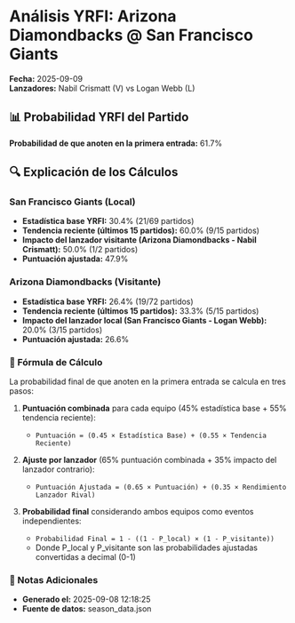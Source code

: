 # Análisis YRFI: Arizona Diamondbacks @ San Francisco Giants

**Fecha:** 2025-09-09  
**Lanzadores:** Nabil Crismatt (V) vs Logan Webb (L)

## 📊 Probabilidad YRFI del Partido

**Probabilidad de que anoten en la primera entrada:** 61.7%

## 🔍 Explicación de los Cálculos

### San Francisco Giants (Local)
- **Estadística base YRFI:** 30.4% (21/69 partidos)
- **Tendencia reciente (últimos 15 partidos):** 60.0% (9/15 partidos)
- **Impacto del lanzador visitante (Arizona Diamondbacks - Nabil Crismatt):** 50.0% (1/2 partidos)
- **Puntuación ajustada:** 47.9%

### Arizona Diamondbacks (Visitante)
- **Estadística base YRFI:** 26.4% (19/72 partidos)
- **Tendencia reciente (últimos 15 partidos):** 33.3% (5/15 partidos)
- **Impacto del lanzador local (San Francisco Giants - Logan Webb):** 20.0% (3/15 partidos)
- **Puntuación ajustada:** 26.6%

### 📝 Fórmula de Cálculo

La probabilidad final de que anoten en la primera entrada se calcula en tres pasos:

1. **Puntuación combinada** para cada equipo (45% estadística base + 55% tendencia reciente):
   - `Puntuación = (0.45 × Estadística Base) + (0.55 × Tendencia Reciente)`

2. **Ajuste por lanzador** (65% puntuación combinada + 35% impacto del lanzador contrario):
   - `Puntuación Ajustada = (0.65 × Puntuación) + (0.35 × Rendimiento Lanzador Rival)`

3. **Probabilidad final** considerando ambos equipos como eventos independientes:
   - `Probabilidad Final = 1 - ((1 - P_local) × (1 - P_visitante))`
   - Donde P_local y P_visitante son las probabilidades ajustadas convertidas a decimal (0-1)

### 📌 Notas Adicionales

- **Generado el:** 2025-09-08 12:18:25
- **Fuente de datos:** season_data.json

